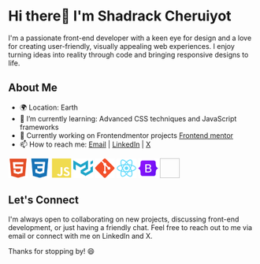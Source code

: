 # Hi there👋 I'm Shadrack Cheruiyot

I'm a passionate front-end developer with a keen eye for design and a love for creating user-friendly, visually appealing web experiences. I enjoy turning ideas into reality through code and bringing responsive designs to life.

## About Me
- 🌍 Location: Earth
- 🌱 I’m currently learning: Advanced CSS techniques and JavaScript frameworks
- 💼 Currently working on Frontendmentor projects [Frontend mentor](https://www.frontendmentor.io/profile/Sheddiey)
- 📫 How to reach me: [Email](shadrackcheruiyot429@gmail.com) | [LinkedIn](https://www.linkedin.com/in/sheddiey/) | [X](https://twitter.com/sheddieynext)
 

<div>
 
 <img src="https://github.com/devicons/devicon/blob/1119b9f84c0290e0f0b38982099a2bd027a48bf1/icons/html5/html5-plain.svg" height="40" width="40">
 <img src="https://github.com/devicons/devicon/blob/1119b9f84c0290e0f0b38982099a2bd027a48bf1/icons/css3/css3-plain.svg" height="40" width="40">
 <img src="https://github.com/devicons/devicon/blob/1119b9f84c0290e0f0b38982099a2bd027a48bf1/icons/javascript/javascript-plain.svg" height="40" width="40">
 <img src="https://github.com/devicons/devicon/blob/1119b9f84c0290e0f0b38982099a2bd027a48bf1/icons/materialui/materialui-plain.svg" height="40" width="40">
 <img src="https://github.com/devicons/devicon/blob/1119b9f84c0290e0f0b38982099a2bd027a48bf1/icons/git/git-plain.svg" height="40" width="40">
 <img src="https://github.com/devicons/devicon/blob/1119b9f84c0290e0f0b38982099a2bd027a48bf1/icons/react/react-original.svg" height="40" width="40">
 <img src="https://github.com/devicons/devicon/blob/1119b9f84c0290e0f0b38982099a2bd027a48bf1/icons/bootstrap/bootstrap-original.svg" height="40" width="40">
 <img src=" " height="40" width="40">
 
</div>


## Let's Connect

I'm always open to collaborating on new projects, discussing front-end development, or just having a friendly chat. Feel free to reach out to me via email or connect with me on LinkedIn and X.

Thanks for stopping by! 😄







<!--
**Sheddiey/Sheddiey** is a ✨ _special_ ✨ repository because its `README.md` (this file) appears on your GitHub profile.


